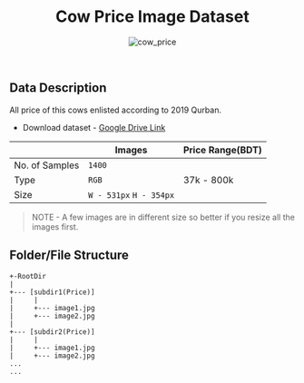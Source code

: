
<h1 align ="center">Cow Price Image Dataset</h1>

<p align="center">
    <a>
        <img alt='cow_price' src='https://cdn2.iconfinder.com/data/icons/agriculture-business-2/512/xxx031-512.png'/>
    </a>
    <br>
</p>
<br>

## Data Description

All price of this cows enlisted according to 2019 Qurban.
- Download dataset - [Google Drive Link](https://drive.google.com/file/d/1kcwx93AlvoMcCmBpnPptIETRYo_qg8cI/view?usp=sharing)

|                |Images                         | Price Range(BDT)            |
|----------------|-------------------------------|-----------------------------|
|No. of Samples  |`1400`                         |                             |
|Type            |`RGB`                          |       37k - 800k            |
|Size            |`W - 531px` `H - 354px`        |                             |
> NOTE - A few images are in different size so better if you resize all the images first.


## Folder/File Structure
```
+-RootDir
|
+--- [subdir1(Price)]
|     |
|     +--- image1.jpg
|     +--- image2.jpg
|
+--- [subdir2(Price)]
|     |
|     +--- image1.jpg
|     +--- image2.jpg
...
...
```
